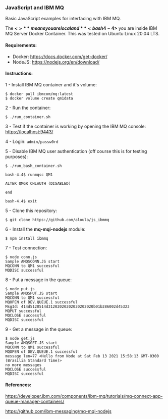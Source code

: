 ### JavaScript and IBM MQ

Basic JavaScript examples for interfacing with IBM MQ. 

The **<$>** means you are local and **<bash4-4$>** you are inside IBM MQ Server Docker Container. This was tested on Ubuntu Linux 20.04 LTS.


#### Requirements:

- Docker: <https://docs.docker.com/get-docker/>
- NodeJS: <https://nodejs.org/en/download/>


#### Instructions:

1 - Install IBM MQ container and it's volume: 
```
$ docker pull ibmcom/mq:latest
$ docker volume create qm1data
```

2 - Run the container:
```
$ ./run_container.sh
```

3 - Test if the container is working by opening the IBM MQ console: <https://localhost:9443/>

4 - Login: `admin/passw0rd`

5 - Disable IBM MQ user authentication (off course this is for testing purposes):
```
$ ./run_bash_container.sh

bash-4.4$ runmqsc QM1

ALTER QMGR CHLAUTH (DISABLED)

end

bash-4.4$ exit

```

5 - Clone this repository:

```
$ git clone https://github.com/aloula/js_ibmmq
```

6 - Install the **mq-mqi-nodejs** module:
```
$ npm install ibmmq
``` 

7 - Test connection:
```
$ node conn.js
Sample AMQSCONN.JS start
MQCONN to QM1 successful 
MQDISC successful
```

8 - Put a message in the queue:
```
$ node put.js
Sample AMQSPUT.JS start
MQCONN to QM1 successful 
MQOPEN of DEV.QUEUE.1 successful
MsgId: 414d5120514d31202020202020202020b01b286002d45323
MQPUT successful
MQCLOSE successful
MQDISC successful
```

9 - Get a message in the queue:
```
$ node get.js
Sample AMQSGET.JS start
MQCONN to QM1 successful 
MQOPEN of DEV.QUEUE.1 successful
message len=77 <Hello from Node at Sat Feb 13 2021 15:58:13 GMT-0300 (Brasilia Standard Time)>
no more messages
MQCLOSE successful
MQDISC successful
```

#### References:

<https://developer.ibm.com/components/ibm-mq/tutorials/mq-connect-app-queue-manager-containers/>

<https://github.com/ibm-messaging/mq-mqi-nodejs>

